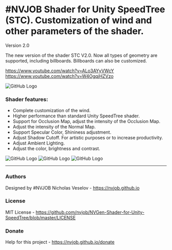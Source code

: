 # #NVJOB Shader for Unity SpeedTree (STC). Customization of wind and other parameters of the shader.

Version 2.0

The new version of the shader STC V2.0. Now all types of geometry are supported, including billboards. Billboards can also be customized.

https://www.youtube.com/watch?v=ALo3AYyVWcY <br>
https://www.youtube.com/watch?v=W4OgqjHZVzo

![GitHub Logo](https://raw.githubusercontent.com/nvjob/nvjob.github.io/master/repo/unity%20assets/stc/20/pic/4.jpg)

### Shader features:
- Complete customization of the wind.
- Higher performance than standard Unity SpeedTree shader.
- Support for Occlusion Map, adjust the intensity of the Occlusion Map.
- Adjust the intensity of the Normal Map.
- Support Specular Color, Shininess adjustment.
- Adjust Shadow Cutoff. For artistic purposes or to increase productivity.
- Adjust Ambient Lighting.
- Adjust the color, brightness and contrast.

![GitHub Logo](https://raw.githubusercontent.com/nvjob/nvjob.github.io/master/repo/unity%20assets/stc/20/pic/1.jpg)
![GitHub Logo](https://raw.githubusercontent.com/nvjob/nvjob.github.io/master/repo/unity%20assets/stc/20/pic/2.jpg)
![GitHub Logo](https://raw.githubusercontent.com/nvjob/nvjob.github.io/master/repo/unity%20assets/stc/20/pic/3.jpg)

-------------------------------------------------------------------

### Authors
Designed by #NVJOB Nicholas Veselov - https://nvjob.github.io

### License
MIT License - https://github.com/nvjob/NVGen-Shader-for-Unity-SpeedTree/blob/master/LICENSE

### Donate
Help for this project - https://nvjob.github.io/donate
